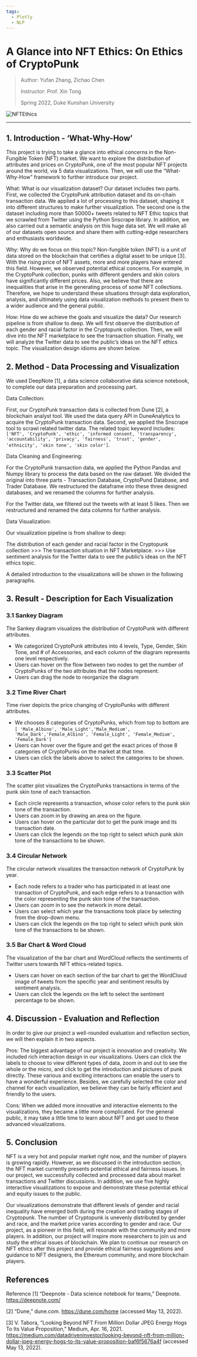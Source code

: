 ```yaml
---
tags:
  - Plotly
  - NLP
---
```


# A Glance into NFT Ethics: On Ethics of CryptoPunk

<!-- ![NFTEthics](../img/innovate/I-nftethics.png) -->

> Author: Yufan Zhang, Zichao Chen
> 
> Instructor: Prof. Xin Tong
> 
> Spring 2022, Duke Kunshan University

![NFTEthics](../img/innovate/I-nftethics.png)

---

## 1. Introduction - ‘What-Why-How’

This project is trying to take a glance into ethical concerns in the Non-Fungible Token (NFT) market. We want to explore the distribution of attributes and prices on CryptoPunk, one of the most popular NFT projects around the world, via 5 data visualizations. Then, we will use the “What-Why-How” framework to further introduce our project.

What: What is our visualization dataset? Our dataset includes two parts. First, we collected the CryptoPunk attribution dataset and its on-chain transaction data. We applied a lot of processing to this dataset, shaping it into different structures to make further visualization. The second one is the dataset including more than 50000+ tweets related to NFT Ethic topics that we scrawled from Twitter using the Python Snscrape library. In addition, we also carried out a semantic analysis on this huge data set. We will make all of our datasets open source and share them with cutting-edge researchers and enthusiasts worldwide.

Why: Why do we focus on this topic? Non-fungible token (NFT) is a unit of data stored on the blockchain that certifies a digital asset to be unique [3]. With the rising price of NFT assets, more and more players have entered this field. However, we observed potential ethical concerns. For example, in the CryptoPunk collection, punks with different genders and skin colors have significantly different prices. Also, we believe that there are inequalities that arise in the generating process of some NFT collections. Therefore, we hope to understand these situations through data exploration, analysis, and ultimately using data visualization methods to present them to a wider audience and the general public.

How: How do we achieve the goals and visualize the data? Our research pipeline is from shallow to deep. We will first observe the distribution of each gender and racial factor in the Cryptopunk collection. Then, we will dive into the NFT marketplace to see the transaction situation. Finally, we will analyze the Twitter data to see the public’s ideas on the NFT ethics topic. The visualization design idioms are shown below.

## 2. Method - Data Processing and Visualization

We used DeepNote [1], a data science collaborative data science notebook, to complete our data preparation and processing part. 

Data Collection:

First, our CryptoPunk transaction data is collected from Dune [2], a blockchain analyst tool. We used the data query API in DuneAnalytics to acquire the CryptoPunk transaction data. Second, we applied the Snscrape tool to scrawl related twitter data. The related topic keyword includes: `['NFT', 'CryptoPunk', 'ethic', 'informed consent, 'transparency', 'accountability', 'privacy', 'fairness', 'trust', 'gender', 'ethnicity', 'skin tone', 'skin color']`.

Data Cleaning and Engineering:

For the CryptoPunk transaction data, we applied the Python Pandas and Numpy library to process the data based on the raw dataset. We divided the original into three parts - Transaction Database, CryptoPund Database, and Trader Database. We restructured the dataframe into these three designed databases, and we renamed the columns for further analysis.

For the Twitter data, we filtered out the tweets with at least 5 likes. Then we restructured and renamed the data columns for further analysis.

Data Visualization:

Our visualization pipeline is from shallow to deep:

The distribution of each gender and racial factor in the Cryptopunk collection >>> The transaction situation in NFT Marketplace. >>> Use sentiment analysis for the Twitter data to see the public’s ideas on the NFT ethics topic. 

A detailed introduction to the visualizations will be shown in the following paragraphs.

## 3. Result - Description for Each Visualization

### 3.1 Sankey Diagram

The Sankey diagram visualizes the distribution of CryptoPunk with different attributes.

- We categorized CryptoPunk attributes into 4 levels, Type, Gender, Skin Tone, and # of Accessories, and each column of the diagram represents one level respectively.
- Users can hover on the flow between two nodes to get the number of CryptoPunks of the two attributes that the nodes represent.
- Users can drag the node to reorganize the diagram

### 3.2 Time River Chart

Time river depicts the price changing of CryptoPunks with different attributes.

- We chooses 8 categories of CryptoPunks, which from top to bottom are `[ 'Male_Albino', 'Male_Light','Male_Medium', 'Male_Dark','Female_Albino', 'Female_Light', 'Female_Medium', 'Female_Dark']`
- Users can hover over the figure and get the exact prices of those 8 categories of CryptoPunks on the market at that time.
- Users can click the labels above to select the categories to be shown.

### 3.3 Scatter Plot

The scatter plot visualizes the CryptoPunks transactions in terms of the punk skin tone of each transaction.

- Each circle represents a transaction, whose color refers to the punk skin tone of the transaction.
- Users can zoom in by drawing an area on the figure.
- Users can hover on the particular dot to get the punk image and its transaction date.
- Users can click the legends on the top right to select which punk skin tone of the transactions to be shown.

### 3.4 Circular Network

The circular network visualizes the transaction network of CryptoPunk by year.

- Each node refers to a trader who has participated in at least one transaction of CryptoPunk, and each edge refers to a transaction with the color representing the punk skin tone of the transaction.
- Users can zoom in to see the network in more detail.
- Users can select which year the transactions took place by selecting from the drop-down menu.
- Users can click the legends on the top right to select which punk skin tone of the transactions to be shown.

### 3.5 Bar Chart & Word Cloud

The visualization of the bar chart and WordCloud reflects the sentiments of Twitter users towards NFT ethics-related topics.

- Users can hover on each section of the bar chart to get the WordCloud image of tweets from the specific year and sentiment results by sentiment analysis.
- Users can click the legends on the left to select the sentiment percentage to be shown.

## 4. Discussion - Evaluation and Reflection

In order to give our project a well-rounded evaluation and reflection section, we will then explain it in two aspects.

Pros: The biggest advantage of our project is innovation and creativity. We included rich interaction design in our visualizations. Users can click the labels to choose to view different types of data, zoom in and out to see the whole or the micro, and click to get the introduction and pictures of punk directly. These various and exciting interactions can enable the users to have a wonderful experience. Besides, we carefully selected the color and channel for each visualization, we believe they can be fairly efficient and friendly to the users.

Cons: When we added more innovative and interactive elements to the visualizations, they became a little more complicated. For the general public, it may take a little time to learn about NFT and get used to these advanced visualizations.

## 5. Conclusion

NFT is a very hot and popular market right now, and the number of players is growing rapidly. However, as we discussed in the introduction section, the NFT market currently presents potential ethical and fairness issues. In our project, we successfully collected and processed data about market transactions and Twitter discussions. In addition, we use five highly interactive visualizations to expose and demonstrate these potential ethical and equity issues to the public. 

Our visualizations demonstrate that different levels of gender and racial inequality have emerged both during the creation and trading stages of Cryptopunk. The number of Cryptopunk is unevenly distributed by gender and race, and the market price varies according to gender and race. Our project, as a pioneer in this field, will resonate with the community and more players. In addition, our project will inspire more researchers to join us and study the ethical issues of blockchain. We plan to continue our research on NFT ethics after this project and provide ethical fairness suggestions and guidance to NFT designers, the Ethereum community, and more blockchain players.

## References

Reference
[1] “Deepnote - Data science notebook for teams,” Deepnote. https://deepnote.com/

[2] “Dune,” dune.com. https://dune.com/home (accessed May 13, 2022).

[3] V. Tabora, “Looking Beyond NFT From Million Dollar JPEG Energy Hogs To Its Value Proposition,” Medium, Apr. 16, 2021. https://medium.com/datadriveninvestor/looking-beyond-nft-from-million-dollar-jpeg-energy-hogs-to-its-value-proposition-baf6f5676a4f (accessed May 13, 2022).